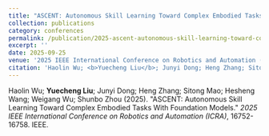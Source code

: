 ```yaml
---
title: "ASCENT: Autonomous Skill Learning Toward Complex Embodied Tasks With Foundation Models"
collection: publications
category: conferences
permalink: /publication/2025-ascent-autonomous-skill-learning-toward-complex-em
excerpt: ''
date: 2025-09-25
venue: '2025 IEEE International Conference on Robotics and Automation (ICRA)'
citation: 'Haolin Wu; <b>Yuecheng Liu</b>; Junyi Dong; Heng Zhang; Sitong Mao; Hesheng Wang; Weigang Wu; Shunbo Zhou (2025). &quot;ASCENT: Autonomous Skill Learning Toward Complex Embodied Tasks With Foundation Models.&quot; <i>2025 IEEE International Conference on Robotics and Automation (ICRA)</i>, 16752-16758. IEEE.'
---
```


Haolin Wu; <b>Yuecheng Liu</b>; Junyi Dong; Heng Zhang; Sitong Mao; Hesheng Wang; Weigang Wu; Shunbo Zhou (2025). &quot;ASCENT: Autonomous Skill Learning Toward Complex Embodied Tasks With Foundation Models.&quot; <i>2025 IEEE International Conference on Robotics and Automation (ICRA)</i>, 16752-16758. IEEE.
